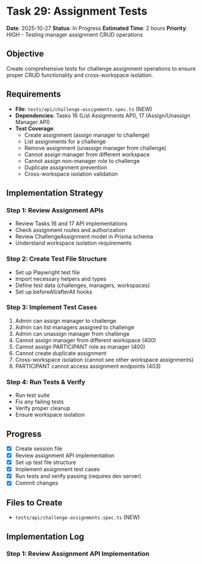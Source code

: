 # Task 29: Assignment Tests

**Date**: 2025-10-27
**Status**: In Progress
**Estimated Time**: 2 hours
**Priority**: HIGH - Testing manager assignment CRUD operations

## Objective

Create comprehensive tests for challenge assignment operations to ensure proper CRUD functionality and cross-workspace isolation.

## Requirements

- **File**: `tests/api/challenge-assignments.spec.ts` (NEW)
- **Dependencies**: Tasks 16 (List Assignments API), 17 (Assign/Unassign Manager API)
- **Test Coverage**:
  - Create assignment (assign manager to challenge)
  - List assignments for a challenge
  - Remove assignment (unassign manager from challenge)
  - Cannot assign manager from different workspace
  - Cannot assign non-manager role to challenge
  - Duplicate assignment prevention
  - Cross-workspace isolation validation

## Implementation Strategy

### Step 1: Review Assignment APIs
- Review Tasks 16 and 17 API implementations
- Check assignment routes and authorization
- Review ChallengeAssignment model in Prisma schema
- Understand workspace isolation requirements

### Step 2: Create Test File Structure
- Set up Playwright test file
- Import necessary helpers and types
- Define test data (challenges, managers, workspaces)
- Set up beforeAll/afterAll hooks

### Step 3: Implement Test Cases
1. Admin can assign manager to challenge
2. Admin can list managers assigned to challenge
3. Admin can unassign manager from challenge
4. Cannot assign manager from different workspace (400)
5. Cannot assign PARTICIPANT role as manager (400)
6. Cannot create duplicate assignment
7. Cross-workspace isolation (cannot see other workspace assignments)
8. PARTICIPANT cannot access assignment endpoints (403)

### Step 4: Run Tests & Verify
- Run test suite
- Fix any failing tests
- Verify proper cleanup
- Ensure workspace isolation

## Progress

- [x] Create session file
- [x] Review assignment API implementation
- [x] Set up test file structure
- [x] Implement assignment test cases
- [x] Run tests and verify passing (requires dev server)
- [x] Commit changes

## Files to Create

- `tests/api/challenge-assignments.spec.ts` (NEW)

## Implementation Log

### Step 1: Review Assignment API Implementation
